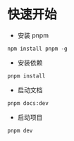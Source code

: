 # 快速开始

- 安装 pnpm

```
npm install pnpm -g
```

- 安装依赖

```
pnpm install
```

- 启动文档

```
pnpm docs:dev
```

- 启动项目

```
pnpm dev
```

